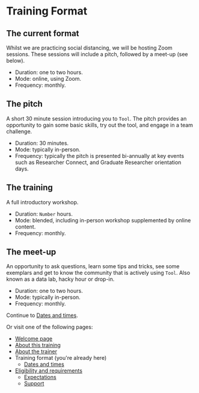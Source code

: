 # Training Format

## The current format

Whilst we are practicing social distancing, we will be hosting Zoom sessions. These sessions will include a pitch, followed by a meet-up (see below).

* Duration: one to two hours.
* Mode: online, using Zoom.
* Frequency: monthly.

## The pitch

A short 30 minute session introducing you to `Tool`. The pitch provides an opportunity to gain some basic skills, try out the tool, and engage in a team challenge.

* Duration: 30 minutes.
* Mode: typically in-person.
* Frequency: typically the pitch is presented bi-annually at key events such as Researcher Connect, and Graduate Researcher orientation days.

## The training

A full introductory workshop.

* Duration: `Number` hours.
* Mode: blended, including in-person workshop supplemented by online content.
* Frequency: monthly.

## The meet-up

An opportunity to ask questions, learn some tips and tricks, see some exemplars and get to know the community that is actively using `Tool`. Also known as a data lab, hacky hour or drop-in.

* Duration: one to two hours.
* Mode: typically in-person.
* Frequency: monthly.


Continue to [Dates and times](training-format/dates-and-times.md).

Or visit one of the following pages:

* [Welcome page](../README.md)
* [About this training](../overview.md)
* [About the trainer](../trainer.md)
* Training format (you're already here)
    * [Dates and times](dates-and-times.md)
* [Eligibility and requirements](../eligibility-and-requirements/README.md)
    * [Expectations](../eligibility-and-requirements/expectations.md)
    * [Support](../eligibility-and-requirements/support.md)

